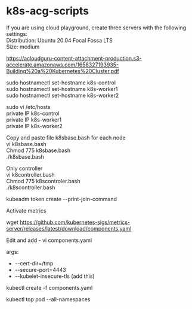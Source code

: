 # k8s-acg-scripts

If you are using cloud playground, create three servers with the following settings:  
Distribution: Ubuntu 20.04 Focal Fossa LTS  
Size: medium  
  
https://acloudguru-content-attachment-production.s3-accelerate.amazonaws.com/1658327193935-Building%20a%20Kubernetes%20Cluster.pdf  
  
sudo hostnamectl set-hostname k8s-control  
sudo hostnamectl set-hostname k8s-worker1  
sudo hostnamectl set-hostname k8s-worker2  

sudo vi /etc/hosts  
private IP    k8s-control  
private IP    k8s-worker1  
private IP    k8s-worker2  
  
Copy and paste file k8sbase.bash for each node  
vi k8sbase.bash  
Chmod 775 k8sbase.bash  
./k8sbase.bash  
  
Only controller  
vi k8controller.bash  
Chmod 775 k8scontroler.bash  
./k8scontroller.bash  
  
kubeadm token create --print-join-command  
  
Activate metrics  
  
  wget  https://github.com/kubernetes-sigs/metrics-server/releases/latest/download/components.yaml  
  
Edit and add - vi components.yaml  
  
args:  
  - --cert-dir=/tmp  
  - --secure-port=4443  
  - --kubelet-insecure-tls  (add this)  
  
kubectl create -f components.yaml  
  
kubectl top pod --all-namespaces  

